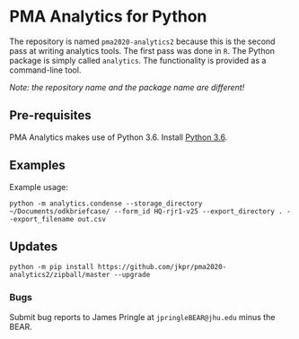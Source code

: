 # PMA Analytics for Python

The repository is named `pma2020-analytics2` because this is the second pass at 
writing analytics tools. The first pass was done in `R`. The Python package is 
simply called `analytics`. The functionality is provided as a command-line 
tool.

*Note: the repository name and the package name are different!*

## Pre-requisites

PMA Analytics makes use of Python 3.6. Install [Python 3.6][1]. 

[1]: https://www.python.org/downloads/


## Examples

Example usage:

```
python -m analytics.condense --storage_directory ~/Documents/odkbriefcase/ --form_id HQ-rjr1-v25 --export_directory . --export_filename out.csv
```

## Updates

```
python -m pip install https://github.com/jkpr/pma2020-analytics2/zipball/master --upgrade
```


### Bugs

Submit bug reports to James Pringle at `jpringleBEAR@jhu.edu` minus the BEAR.

